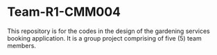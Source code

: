 # Team-R1-CMM004
This repository is for the codes in the design of the gardening services booking application. It is a group project comprising of five (5) team members.
